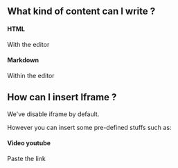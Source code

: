 ## What kind of content can I write ?

#### HTML

With the editor

#### Markdown

Within the editor

## How can I insert Iframe ?

We've disable iframe by default.
 
However you can insert some pre-defined stuffs such as:

#### Video youtube

Paste the link

#### 